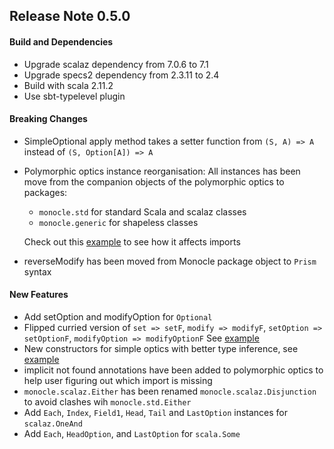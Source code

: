 ## Release Note 0.5.0

#### Build and Dependencies

*   Upgrade scalaz dependency from 7.0.6 to 7.1
*   Upgrade specs2 dependency from 2.3.11 to 2.4
*   Build with scala 2.11.2
*   Use sbt-typelevel plugin

#### Breaking Changes

*   SimpleOptional apply method takes a setter function from `(S, A) => A` instead of `(S, Option[A]) => A`
*   Polymorphic optics instance reorganisation: All instances has been move from the companion objects of the
    polymorphic optics to packages:
    *   `monocle.std` for standard Scala and scalaz classes
    *   `monocle.generic` for shapeless classes
    
    Check out this [example](../example/src/test/scala/other/ImportExample) to see how it affects imports
*   reverseModify has been moved from Monocle package object to `Prism` syntax
    
#### New Features

*   Add setOption and modifyOption for `Optional`
*   Flipped curried version of `set => setF`, `modify => modifyF`, `setOption => setOptionF`, `modifyOption => modifyOptionF`
    See [example](../example/src/test/scala/monocle/LensExample.scala#L43)
*   New constructors for simple optics with better type inference, see [example](../test/src/test/scala/monocle/LensSpec.scala#L13-L16)    
*   implicit not found annotations have been added to polymorphic optics to help user figuring out which import is missing
*   `monocle.scalaz.Either` has been renamed `monocle.scalaz.Disjunction` to avoid clashes wih `monocle.std.Either`
*   Add `Each`, `Index`, `Field1`, `Head`, `Tail` and `LastOption` instances for `scalaz.OneAnd`
*   Add `Each`, `HeadOption`, and `LastOption` for `scala.Some`
